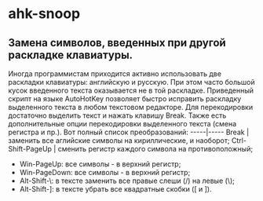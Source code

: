 # ahk-snoop
## Замена символов, введенных при другой раскладке клавиатуры.
Иногда программистам приходится активно использовать две раскладки клавиатуры: английскую и русскую. 
При этом часто большой кусок введенного текста оказывается не в той раскладке.
Приведенный скрипт на языке AutoHotKey позволяет быстро исправить раскладку выделенного текста в любом текстовом редакторе.
Для перекодировки достаточно выделить текст и нажать клавишу Break.
Также есть дополнительные опции перекодировки выделенного текста (смена регистра и пр.). Вот полный список преобразований:
-----|-----
Break |	заменить все аглийские символы на кириллические, и наоборот;
Ctrl-Shift-PageUp |	сменить регистр каждого символа на противоположный;
- Win-PageUp:	все символы - в верхний регистр;
- Win-PageDown:	все символы - в верхний регистр;
- Alt-Shift-\\:	в тексте заменить все правые слеши (/) на левые (\\);
- Alt-Shift-]:	в тексте убрать все квадратные скобки (\[ и \]).